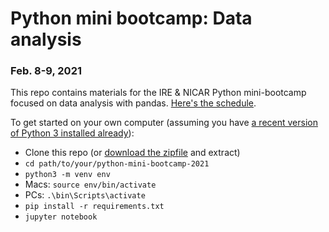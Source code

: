 # Python mini bootcamp: Data analysis
### Feb. 8-9, 2021

This repo contains materials for the IRE & NICAR Python mini-bootcamp focused on data analysis with pandas. [Here's the schedule](https://docs.google.com/document/d/1CjibXyrwNj9j95PBdAycIcUPoKlBq4um8osHB-gAzGk/edit).

To get started on your own computer (assuming you have [a recent version of Python 3 installed already](https://docs.google.com/document/d/1cYmpfZEZ8r-09Q6Go917cKVcQk_d0P61gm0q8DAdIdg/edit#)):
- Clone this repo (or [download the zipfile](https://github.com/ireapps/python-mini-bootcamp-2021/archive/main.zip) and extract)
- `cd path/to/your/python-mini-bootcamp-2021`
- `python3 -m venv env`
- Macs: `source env/bin/activate`
- PCs: `.\bin\Scripts\activate`
- `pip install -r requirements.txt`
- `jupyter notebook`
